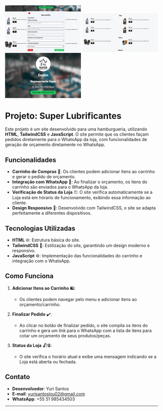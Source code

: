 <p float="left">

 <img src="./assets/Captura de tela 2025-01-20 095513.png" width="250" />
 <img src="./assets/Captura de tela 2025-01-20 095412.png" width="250" />
 <img src="./assets/Captura de tela 2025-01-20 095346.png" width="250" />

</p>


# Projeto: Super Lubrificantes

Este projeto é um site desenvolvido para uma hamburgueria, utilizando **HTML**, **TailwindCSS** e **JavaScript**. O site permite que os clientes façam pedidos diretamente para o WhatsApp da loja, com funcionalidades de geração de orçamento diretamente no WhatsApp.

## Funcionalidades

- **Carrinho de Compras** 🛒: Os clientes podem adicionar itens ao carrinho e gerar o pedido de orçamento.
- **Integração com WhatsApp** 📱: Ao finalizar o orçamento, os itens do carrinho são enviados para o WhatsApp da loja.
- **Verificação de Status da Loja** ⏰: O site verifica automaticamente se a Loja está em hórario de funcionamento, exibindo essa informação ao cliente.
- **Design Responsivo** 📐: Desenvolvido com TailwindCSS, o site se adapta perfeitamente a diferentes dispositivos.

## Tecnologias Utilizadas

- **HTML** 🌐: Estrutura básica do site.
- **TailwindCSS** 🎨: Estilização do site, garantindo um design moderno e responsivo.
- **JavaScript** ⚙️: Implementação das funcionalidades do carrinho e integração com o WhatsApp.

## Como Funciona

1. **Adicionar Itens ao Carrinho** 🛍️:
   - Os clientes podem navegar pelo menu e adicionar itens ao orçamento/carrinho.

2. **Finalizar Pedido** ✔️:
   - Ao clicar no botão de finalizar pedido, o site compila os itens do carrinho e gera um link para o WhatsApp com a lista de itens para cotar um orçamento de seus produtos/peças.

3. **Status da Loja** 🔓/🔒:
   - O site verifica o horário atual e exibe uma mensagem indicando se a Loja está aberta ou fechada.


## Contato

- **Desenvolvedor**: Yuri Santos
- **E-mail**: yurisantoslou02@gmail.com 
- **WhatsApp**: +55 51 985434503

---
